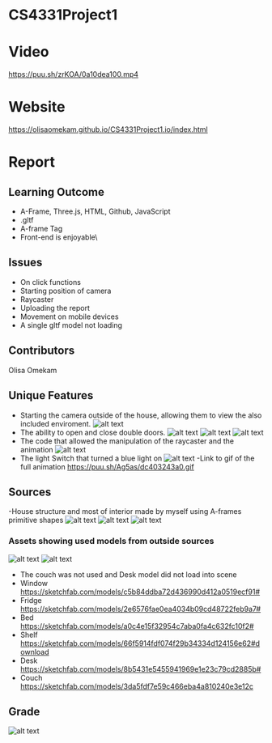 # CS4331Project1
# Video
https://puu.sh/zrKOA/0a10dea100.mp4
# Website
https://olisaomekam.github.io/CS4331Project1.io/index.html
# Report
## Learning Outcome
  - A-Frame, Three.js, HTML, Github, JavaScript
  - .gltf 
  - <a-animation> A-frame Tag
  - Front-end is enjoyable\
## Issues
  - On click functions
  - Starting position of camera
  - Raycaster
  - Uploading the report
  - Movement on mobile devices
  - A single gltf model not loading
## Contributors
   Olisa Omekam
## Unique Features
   - Starting the camera outside of the house, allowing them to view the also included enviroment.
   ![alt text](https://puu.sh/Ag3KB/ee424de672.png "Outside")
   - The ability to open and close double doors.
   ![alt text](https://puu.sh/Ag36Z/9eae14d012.png "Door1")
   ![alt text](https://puu.sh/Ag3aK/4c9fa957b5.png "Door2")
   ![alt text](https://puu.sh/Ag3ai/27848c9d22.png "Door3")
   - The code that allowed the manipulation of the raycaster and the animation
   ![alt text](https://puu.sh/Ag4Qi/df07024384.png "Door Code")
   - The light Switch that turned a blue light on
   ![alt text](https://puu.sh/Ag3bv/2966d5f95a.png "Light")
   -Link to gif of the full animation
   https://puu.sh/Ag5as/dc403243a0.gif 
   ## Sources
   -House structure and most of interior made by myself using A-frames primitive shapes
   ![alt text](https://puu.sh/Ag3Ld/fd77cc9dc1.jpg "Interior")
   ![alt text](https://puu.sh/Ag3co/f0a55f2368.jpg "Interior")
   ![alt text](https://puu.sh/Ag3cM/5ede454f6e.jpg "Interior")
   ### Assets showing used models from outside sources
   ![alt text](https://puu.sh/Ag6C1/50260cd0ea.png "Assets")
   ![alt text](https://puu.sh/Ag3cV/b592cf554f.jpg.png "Assets")
   - The couch was not used and Desk model did not load into scene
   - Window https://sketchfab.com/models/c5b84ddba72d436990d412a0519ecf91#
   - Fridge https://sketchfab.com/models/2e6576fae0ea4034b09cd48722feb9a7#
   - Bed https://sketchfab.com/models/a0c4e15f32954c7aba0fa4c632fc10f2#
   - Shelf https://sketchfab.com/models/66f5914fdf074f29b34334d124156e62#download
   - Desk https://sketchfab.com/models/8b5431e5455941969e1e23c79cd2885b#
   - Couch https://sketchfab.com/models/3da5fdf7e59c466eba4a810240e3e12c
   ## Grade
   ![alt text](https://puu.sh/Ag71B/59d1e430b9.png "Grade")
   
   
    

